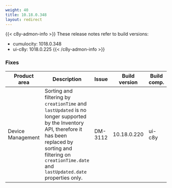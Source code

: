 ```yaml
---
weight: 40
title: 10.18.0.348
layout: redirect
---
```


{{< c8y-admon-info >}}
These release notes refer to build versions:
- cumulocity: 1018.0.348
- ui-c8y: 1018.0.225
{{< /c8y-admon-info >}}

### Fixes

<table>
<colgroup>
<col style="width: 15%;">
<col style="width:50%;">
<col style="width: 10%;">
<col style="width: 12%;">
<col style="width: 13%;">
</colgroup>
<thead><tr>
<th>
Product area</th>
<th>
Description</th>
<th>
Issue</th>
<th>
Build version</th>
<th>Build comp.</th>
</tr>
</thead><tbody>

<tr>
<td>Device Management</td>
<td>Sorting and filtering by <code>creationTime</code> and <code>lastUpdated</code> is no longer supported by the Inventory API, therefore it has been replaced by sorting and filtering on <code>creationTime.date</code> and <code>lastUpdated.date</code> properties only.</td>
<td>DM-3112</td>
<td>10.18.0.220</td>
<td>ui-c8y</td>
</tr>

</tbody></table>
